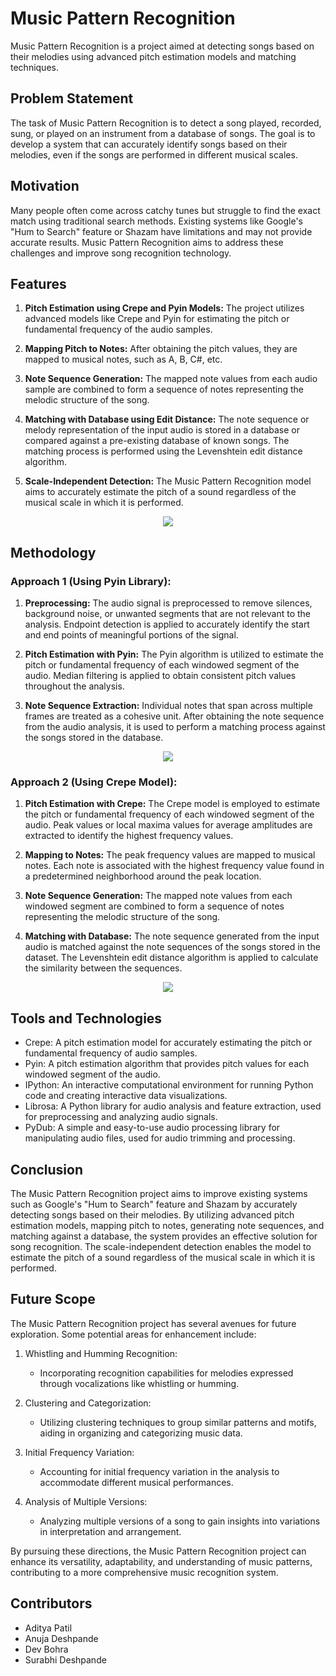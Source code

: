 # Music Pattern Recognition

Music Pattern Recognition is a project aimed at detecting songs based on their melodies using advanced pitch estimation models and matching techniques.

## Problem Statement

The task of Music Pattern Recognition is to detect a song played, recorded, sung, or played on an instrument from a database of songs. The goal is to develop a system that can accurately identify songs based on their melodies, even if the songs are performed in different musical scales.

## Motivation

Many people often come across catchy tunes but struggle to find the exact match using traditional search methods. Existing systems like Google's "Hum to Search" feature or Shazam have limitations and may not provide accurate results. Music Pattern Recognition aims to address these challenges and improve song recognition technology.

## Features

1. **Pitch Estimation using Crepe and Pyin Models:** The project utilizes advanced models like Crepe and Pyin for estimating the pitch or fundamental frequency of the audio samples.

2. **Mapping Pitch to Notes:** After obtaining the pitch values, they are mapped to musical notes, such as A, B, C#, etc.

3. **Note Sequence Generation:** The mapped note values from each audio sample are combined to form a sequence of notes representing the melodic structure of the song.

4. **Matching with Database using Edit Distance:** The note sequence or melody representation of the input audio is stored in a database or compared against a pre-existing database of known songs. The matching process is performed using the Levenshtein edit distance algorithm.

5. **Scale-Independent Detection:** The Music Pattern Recognition model aims to accurately estimate the pitch of a sound regardless of the musical scale in which it is performed.

<p align="center">
   <img src = "https://github.com/AdityaPatil-AP/Music-Pattern-Recognition/blob/main/Documentation_Paper/System_Workflow.png">
</p>

## Methodology

### Approach 1 (Using Pyin Library):

1. **Preprocessing:** The audio signal is preprocessed to remove silences, background noise, or unwanted segments that are not relevant to the analysis. Endpoint detection is applied to accurately identify the start and end points of meaningful portions of the signal.

2. **Pitch Estimation with Pyin:** The Pyin algorithm is utilized to estimate the pitch or fundamental frequency of each windowed segment of the audio. Median filtering is applied to obtain consistent pitch values throughout the analysis.

3. **Note Sequence Extraction:** Individual notes that span across multiple frames are treated as a cohesive unit. After obtaining the note sequence from the audio analysis, it is used to perform a matching process against the songs stored in the database.

<p align="center">
   <img src = "https://github.com/AdityaPatil-AP/Music-Pattern-Recognition/blob/main/Documentation_Paper/Pitch-Detection.jpg">
</p>

### Approach 2 (Using Crepe Model):

1. **Pitch Estimation with Crepe:** The Crepe model is employed to estimate the pitch or fundamental frequency of each windowed segment of the audio. Peak values or local maxima values for average amplitudes are extracted to identify the highest frequency values.

2. **Mapping to Notes:** The peak frequency values are mapped to musical notes. Each note is associated with the highest frequency value found in a predetermined neighborhood around the peak location.

3. **Note Sequence Generation:** The mapped note values from each windowed segment are combined to form a sequence of notes representing the melodic structure of the song.

4. **Matching with Database:** The note sequence generated from the input audio is matched against the note sequences of the songs stored in the dataset. The Levenshtein edit distance algorithm is applied to calculate the similarity between the sequences.

<p align="center">
   <img src = "https://github.com/AdityaPatil-AP/Music-Pattern-Recognition/blob/main/Documentation_Paper/Crepe-Average-Amplitude.jpg">
</p>

## Tools and Technologies

- Crepe: A pitch estimation model for accurately estimating the pitch or fundamental frequency of audio samples.
- Pyin: A pitch estimation algorithm that provides pitch values for each windowed segment of the audio.
- IPython: An interactive computational environment for running Python code and creating interactive data visualizations.
- Librosa: A Python library for audio analysis and feature extraction, used for preprocessing and analyzing audio signals.
- PyDub: A simple and easy-to-use audio processing library for manipulating audio files, used for audio trimming and processing.

## Conclusion

The Music Pattern Recognition project aims to improve existing systems such as Google's "Hum to Search" feature and Shazam by accurately detecting songs based on their melodies. By utilizing advanced pitch estimation models, mapping pitch to notes, generating note sequences, and matching against a database, the system provides an effective solution for song recognition. The scale-independent detection enables the model to estimate the pitch of a sound regardless of the musical scale in which it is performed.

## Future Scope

The Music Pattern Recognition project has several avenues for future exploration. Some potential areas for enhancement include:

1. Whistling and Humming Recognition:
   - Incorporating recognition capabilities for melodies expressed through vocalizations like whistling or humming.

2. Clustering and Categorization:
   - Utilizing clustering techniques to group similar patterns and motifs, aiding in organizing and categorizing music data.

3. Initial Frequency Variation:
   - Accounting for initial frequency variation in the analysis to accommodate different musical performances.

4. Analysis of Multiple Versions:
   - Analyzing multiple versions of a song to gain insights into variations in interpretation and arrangement.

By pursuing these directions, the Music Pattern Recognition project can enhance its versatility, adaptability, and understanding of music patterns, contributing to a more comprehensive music recognition system.

## Contributors

- Aditya Patil
- Anuja Deshpande
- Dev Bohra
- Surabhi Deshpande
